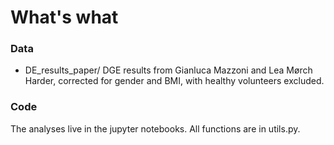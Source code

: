 # What's what

### Data
- DE_results_paper/  DGE results from Gianluca Mazzoni and Lea Mørch Harder, corrected for gender and BMI, with healthy volunteers excluded.

### Code
The analyses live in the jupyter notebooks. All functions are in utils.py. 